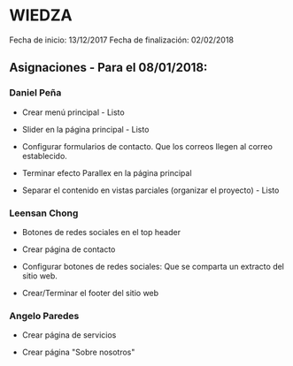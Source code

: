 # WIEDZA

Fecha de inicio: 13/12/2017
Fecha de finalización: 02/02/2018

## Asignaciones - Para el 08/01/2018:

### Daniel Peña

* Crear menú principal - Listo

* Slider en la página principal - Listo

* Configurar formularios de contacto. Que los correos llegen al correo establecido.

* Terminar efecto Parallex en la página principal

* Separar el contenido en vistas parciales (organizar el proyecto) - Listo

### Leensan Chong

* Botones de redes sociales en el top header 

* Crear página de contacto

* Configurar botones de redes sociales: Que se comparta un extracto del sitio web.

* Crear/Terminar el footer del sitio web

### Angelo Paredes

* Crear página de servicios

* Crear página "Sobre nosotros"
